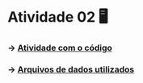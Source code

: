 # Atividade 02 🖥️

### -> [Atividade com o código](codigo/atividade%202.ipynb)
### -> [Arquivos de dados utilizados](data)